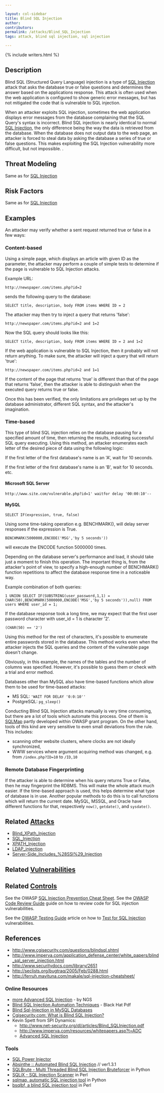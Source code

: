 ```yaml
---

layout: col-sidebar
title: Blind SQL Injection
author: 
contributors:
permalink: /attacks/Blind_SQL_Injection
tags: attack, blind sql injection, sql injection

---
```


{% include writers.html %}

## Description

Blind SQL (Structured Query Language) injection is a type of [SQL
Injection](https://owasp.org/www-community/attacks/SQL_Injection) attack that asks the database true
or false questions and determines the answer based on the applications
response. This attack is often used when the web application is
configured to show generic error messages, but has not mitigated the
code that is vulnerable to SQL injection.

When an attacker exploits SQL injection, sometimes the web application
displays error messages from the database complaining that the SQL
Query's syntax is incorrect. Blind SQL injection is nearly identical to
normal [SQL Injection](https://owasp.org/www-community/attacks/SQL_Injection), the only difference
being the way the data is retrieved from the database. When the database
does not output data to the web page, an attacker is forced to steal
data by asking the database a series of true or false questions. This
makes exploiting the SQL Injection vulnerability more difficult, but not
impossible. .

## Threat Modeling

Same as for [SQL Injection](https://owasp.org/www-community/attacks/SQL_Injection)

## Risk Factors

Same as for [SQL Injection](https://owasp.org/www-community/attacks/SQL_Injection)

## Examples

An attacker may verify whether a sent request returned true or false in
a few ways:

### Content-based

Using a simple page, which displays an article with given ID as the
parameter, the attacker may perform a couple of simple tests to
determine if the page is vulnerable to SQL Injection attacks.

Example URL:

    http://newspaper.com/items.php?id=2

sends the following query to the database:

    SELECT title, description, body FROM items WHERE ID = 2

The attacker may then try to inject a query that returns 'false':

    http://newspaper.com/items.php?id=2 and 1=2

Now the SQL query should looks like this:

    SELECT title, description, body FROM items WHERE ID = 2 and 1=2

If the web application is vulnerable to SQL Injection, then it probably
will not return anything. To make sure, the attacker will inject a query
that will return 'true':

    http://newspaper.com/items.php?id=2 and 1=1

If the content of the page that returns 'true' is different than that of
the page that returns 'false', then the attacker is able to distinguish
when the executed query returns true or false.

Once this has been verified, the only limitations are privileges set up
by the database administrator, different SQL syntax, and the attacker's
imagination.

### Time-based

This type of blind SQL injection relies on the database pausing for a
specified amount of time, then returning the results, indicating
successful SQL query executing. Using this method, an attacker
enumerates each letter of the desired piece of data using the following
logic:

If the first letter of the first database's name is an 'A', wait for 10
seconds.

If the first letter of the first database's name is an 'B', wait for 10
seconds. etc.

#### Microsoft SQL Server

    http://www.site.com/vulnerable.php?id=1' waitfor delay '00:00:10'--

#### MySQL

    SELECT IF(expression, true, false)

Using some time-taking operation e.g. BENCHMARK(), will delay server
responses if the expression is True.

    BENCHMARK(5000000,ENCODE('MSG','by 5 seconds'))

will execute the ENCODE function 5000000 times.

Depending on the database server's performance and load, it should take
just a moment to finish this operation. The important thing is, from the
attacker's point of view, to specify a high-enough number of BENCHMARK()
function repetitions to affect the database response time in a
noticeable way.

Example combination of both queries:

    1 UNION SELECT IF(SUBSTRING(user_password,1,1) = CHAR(50),BENCHMARK(5000000,ENCODE('MSG','by 5 seconds')),null) FROM users WHERE user_id = 1;

If the database response took a long time, we may expect that the first
user password character with user_id = 1 is character '2'.

    (CHAR(50) == '2')

Using this method for the rest of characters, it's possible to enumerate
entire passwords stored in the database. This method works even when the
attacker injects the SQL queries and the content of the vulnerable page
doesn't change.

Obviously, in this example, the names of the tables and the number of
columns was specified. However, it's possible to guess them or check
with a trial and error method.

Databases other than MySQL also have time-based functions which allow
them to be used for time-based attacks:

- MS SQL: `'WAIT FOR DELAY '0:0:10''`
- PostgreSQL: `pg_sleep()`

Conducting Blind SQL Injection attacks manually is very time
consuming, but there are a lot of tools which automate this process. One
of them is [SQLMap](http://sqlmap.org/) partly developed within OWASP
grant program. On the other hand, tools of this kind are very sensitive
to even small deviations from the rule. This includes:

  - scanning other website clusters, where clocks are not ideally
    synchronized,
  - WWW services where argument acquiring method was changed, e.g. from
    `/index.php?ID=10` to `/ID,10`

### Remote Database Fingerprinting

If the attacker is able to determine when his query returns True or
False, then he may fingerprint the RDBMS. This will make the whole
attack much easier. If the time-based approach is used, this helps
determine what type of database is in use. Another popular methods to do
this is to call functions which will return the current date. MySQL,
MSSQL, and Oracle have different functions for that, respectively
`now()`, `getdate()`, and `sysdate()`.

## Related [Attacks](https://owasp.org/www-community/attacks/)

- [Blind_XPath_Injection](https://owasp.org/www-community/attacks/Blind_XPath_Injection)
- [SQL_Injection](https://owasp.org/www-community/attacks/SQL_Injection)
- [XPATH_Injection](https://owasp.org/www-community/attacks/XPATH_Injection)
- [LDAP_injection](https://owasp.org/www-community/attacks/LDAP_Injection)
- [Server-Side_Includes_%28SSI%29_Injection](https://owasp.org/www-community/attacks/Server-Side_Includes_(SSI)_Injection)

## Related [Vulnerabilities](https://owasp.org/www-community/vulnerabilities/)

## Related [Controls](https://owasp.org/www-community/controls/)

See the OWASP [SQL Injection Prevention Cheat Sheet](https://cheatsheetseries.owasp.org/cheatsheets/SQL_Injection_Prevention_Cheat_Sheet.html).
See the [OWASP Code Review Guide](https://owasp.org/www-project-code-review-guide/) guide on how to
review code for SQL injection vulnerabilities.

See the [OWASP Testing Guide](https://owasp.org/www-project-web-security-testing-guide/) article on how to
[Test for SQL Injection](document/4_Web_Application_Security_Testing/4.8_Input_Validation_Testing/4.8.5_Testing_for_SQL_Injection_WSTG-INPVAL-005.md)
vulnerabilities.

## References

- http://www.cgisecurity.com/questions/blindsql.shtml
- http://www.imperva.com/application_defense_center/white_papers/blind_sql_server_injection.html
- http://www.securitydocs.com/library/2651
- http://seclists.org/bugtraq/2005/Feb/0288.html
- http://ferruh.mavituna.com/makale/sql-injection-cheatsheet/

### Online Resources

- [more Advanced SQL Injection](http://www.nccgroup.com/Libraries/Document_Downloads/more__Advanced_SQL_Injection.sflb.ashx) - by NGS
- [Blind SQL Injection Automation Techniques](http://www.blackhat.com/presentations/bh-usa-04/bh-us-04-hotchkies/bh-us-04-hotchkies.pdf) - Black Hat Pdf
- [Blind Sql-Injection in MySQL Databases](http://seclists.org/lists/bugtraq/2005/Feb/0288.html)
- [Cgisecurity.com: What is Blind SQL Injection?](http://www.cgisecurity.com/questions/blindsql.shtml)
- Kevin Spett from SPI Dynamics:
  - http://www.net-security.org/dl/articles/Blind_SQLInjection.pdf
  - http://www.imperva.com/resources/whitepapers.asp?t=ADC
  - [Advanced SQL Injection](https://www.owasp.org/images/7/74/Advanced_SQL_Injection.ppt)

### Tools

- [SQL Power Injector](http://www.sqlpowerinjector.com/)
- [Absinthe :: Automated Blind SQL Injection](http://www.0x90.org/releases/absinthe/) // ver1.3.1
- [SQLBrute - Multi Threaded Blind SQL Injection Bruteforcer](http://www.securiteam.com/tools/5IP0L20I0E.html) in Python
- [SQLiX - SQL Injection Scanner](:Category:OWASP_SQLiX_Project "wikilink") in Perl
- [sqlmap, automatic SQL injection tool](http://sqlmap.org/) in Python
- [bsqlbf, a blind SQL injection tool](https://code.google.com/p/bsqlbf-v2/) in Perl

